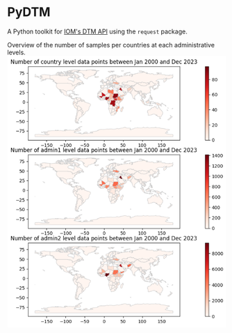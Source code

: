# PyDTM

A Python toolkit for [IOM's DTM API](https://dtm.iom.int/data-and-analysis/dtm-api) using the `request` package.

Overview of the number of samples per countries at each administrative levels.
![](src/data/samples_per_countries.png)

